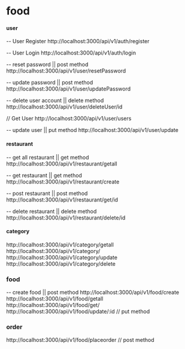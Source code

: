 # food
#### user
-- User Register
http://localhost:3000/api/v1/auth/register

-- User Login
http://localhost:3000/api/v1/auth/login

-- reset password || post method
http://localhost:3000/api/v1/user/resetPassword

-- update password || post method
http://localhost:3000/api/v1/user/updatePassword

-- delete user account || delete method
http://localhost:3000/api/v1/user/deleteUser/id

// Get User
http://localhost:3000/api/v1/user/users

-- update user || put method
http://localhost:3000/api/v1/user/update

#### restaurant
-- get all restaurant || get method
http://localhost:3000/api/v1/restaurant/getall

-- get restaurant || get method
http://localhost:3000/api/v1/restaurant/create

-- post restaurant || post method
http://localhost:3000/api/v1/restaurant/get/id

-- delete restaurant || delete method
http://localhost:3000/api/v1/restaurant/delete/id

#### category
http://localhost:3000/api/v1/category/getall
http://localhost:3000/api/v1/category/
http://localhost:3000/api/v1/category/update
http://localhost:3000/api/v1/category/delete


### food
-- create food || post method
http://localhost:3000/api/v1/food/create
http://localhost:3000/api/v1/food/getall
http://localhost:3000/api/v1/food/get/
http://localhost:3000/api/v1/food/update/:id                   // put method

### order
http://localhost:3000/api/v1/food/placeorder                  // post method

